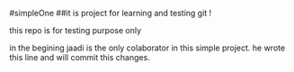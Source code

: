 #simpleOne
##it is project for learning and testing git !


this repo is for testing purpose only

in the begining jaadi is the only colaborator in this simple project. he wrote this line and will commit this changes.
